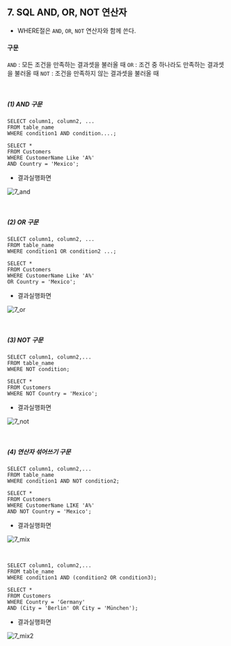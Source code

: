 ## 7. SQL AND, OR, NOT 연산자

- WHERE절은 `AND`, `OR`, `NOT` 연산자와 함께 쓴다.

#### 구문

`AND` : 모든 조건을 만족하는 결과셋을 불러올 때
`OR` : 조건 중 하나라도 만족하는 결과셋을 불러올 때
`NOT` : 조건을 만족하지 않는 결과셋을 불러올 때

<br>

##### (1) AND 구문

~~~
SELECT column1, column2, ...
FROM table_name
WHERE condition1 AND condition....;

SELECT * 
FROM Customers
WHERE CustomerName Like 'A%' 
AND Country = 'Mexico';
~~~

- 결과실행화면

![7_and](https://github.com/juliahwang/wps-til/blob/master/0519-Day10-python3/HW-SQL%20study/sql-img/7_and.png)


<br>

##### (2) OR 구문

~~~
SELECT column1, column2, ...
FROM table_name
WHERE condition1 OR condition2 ...;

SELECT * 
FROM Customers
WHERE CustomerName Like 'A%' 
OR Country = 'Mexico';
~~~

- 결과실행화면

![7_or](https://github.com/juliahwang/wps-til/blob/master/0519-Day10-python3/HW-SQL%20study/sql-img/7_or.png)


<br>

##### (3) NOT 구문

~~~
SELECT column1, column2,...
FROM table_name
WHERE NOT condition;

SELECT * 
FROM Customers
WHERE NOT Country = 'Mexico';
~~~

- 결과실행화면

![7_not](https://github.com/juliahwang/wps-til/blob/master/0519-Day10-python3/HW-SQL%20study/sql-img/7_not.png)


<br>

##### (4) 연산자 섞어쓰기 구문

~~~
SELECT column1, column2,...
FROM table_name
WHERE condition1 AND NOT condition2;

SELECT * 
FROM Customers
WHERE CustomerName LIKE 'A%' 
AND NOT Country = 'Mexico';
~~~

- 결과실행화면

![7_mix](https://github.com/juliahwang/wps-til/blob/master/0519-Day10-python3/HW-SQL%20study/sql-img/7_mix.png)

<br>

~~~
SELECT column1, column2,...
FROM table_name
WHERE condition1 AND (condition2 OR condition3);

SELECT * 
FROM Customers
WHERE Country = 'Germany' 
AND (City = 'Berlin' OR City = 'München');
~~~

- 결과실행화면

![7_mix2](https://github.com/juliahwang/wps-til/blob/master/0519-Day10-python3/HW-SQL%20study/sql-img/7_mix2.png)


<br>
